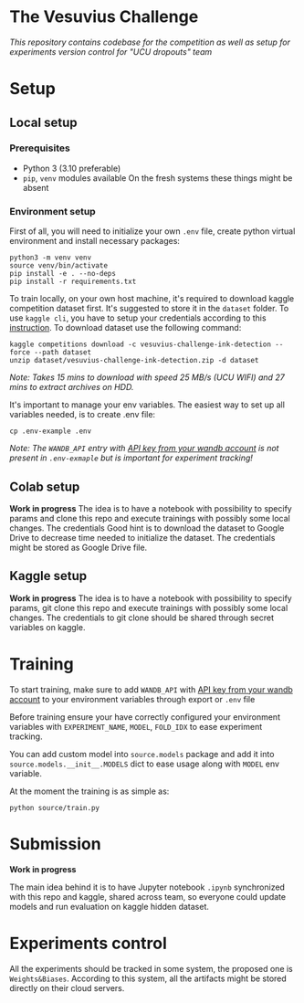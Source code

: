 # The Vesuvius Challenge
*This repository contains codebase for the competition as well as setup for experiments version control for "UCU dropouts" team*


# Setup
## Local setup
### Prerequisites
- Python 3 (3.10 preferable)
- `pip`, `venv` modules available
On the fresh systems these things might be absent


### Environment setup
First of all, you will need to initialize your own `.env` file, create python virtual environment and install necessary packages:
```
python3 -m venv venv
source venv/bin/activate
pip install -e . --no-deps
pip install -r requirements.txt
```

To train locally, on your own host machine, it's required to download kaggle competition dataset first.
It's suggested to store it in the `dataset` folder.
To use `kaggle cli`, you have to setup your credentials according to this [instruction](https://github.com/Kaggle/kaggle-api#api-credentials).
To download dataset use the following command:
```
kaggle competitions download -c vesuvius-challenge-ink-detection --force --path dataset
unzip dataset/vesuvius-challenge-ink-detection.zip -d dataset
```
*Note: Takes 15 mins to download with speed 25 MB/s (UCU WIFI) and 27 mins to extract archives on HDD.*

It's important to manage your env variables. The easiest way to set up all variables needed, is to create .env file:
```
cp .env-example .env
```

*Note: The `WANDB_API` entry with [API key from your wandb account](wandb.ai/authorize) is not present in `.env-exmaple` but is important for experiment tracking!*


## Colab setup
**Work in progress**
The idea is to have a notebook with possibility to specify params and clone this repo and execute trainings with possibly some local changes. The credentials
Good hint is to download the dataset to Google Drive to decrease time needed to initialize the dataset.
The credentials might be stored as Google Drive file.


## Kaggle setup
**Work in progress**
The idea is to have a notebook with possibility to specify params, git clone this repo and execute trainings with possibly some local changes. The credentials to git clone should be shared through secret variables on kaggle.


# Training
To start training, make sure to add `WANDB_API` with [API key from your wandb account](wandb.ai/authorize) to your environment variables through export or `.env` file

Before training ensure your have correctly configured your environment variables with `EXPERIMENT_NAME`, `MODEL`, `FOLD_IDX` to ease experiment tracking.

You can add custom model into `source.models` package and add it into `source.models.__init__.MODELS` dict to ease usage along with `MODEL` env variable.

At the moment the training is as simple as:
```
python source/train.py
```

# Submission

**Work in progress**

The main idea behind it is to have Jupyter notebook `.ipynb` synchronized with this repo and kaggle, shared across team, so everyone could update models and run evaluation on kaggle hidden dataset.

# Experiments control

All the experiments should be tracked in some system, the proposed one is `Weights&Biases`.
According to this system, all the artifacts might be stored directly on their cloud servers.